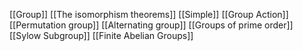[[Group]]
[[The isomorphism theorems]]
[[Simple]]
[[Group Action]]
[[Permutation group]]
[[Alternating group]]
[[Groups of prime order]]
[[Sylow Subgroup]]
[[Finite Abelian Groups]]